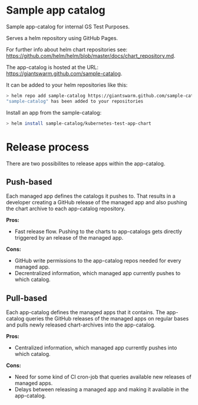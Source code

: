 # Sample app catalog

Sample app-catalog for internal GS Test Purposes.

Serves a helm repository using GitHub Pages.

For further info about helm chart repositories see: https://github.com/helm/helm/blob/master/docs/chart_repository.md.

The app-catalog is hosted at the URL: https://giantswarm.github.com/sample-catalog.

It can be added to your helm repositories like this:

``` sh
> helm repo add sample-catalog https://giantswarm.github.com/sample-catalog
"sample-catalog" has been added to your repositories
```

Install an app from the sample-catalog:

``` sh
> helm install sample-catalog/kubernetes-test-app-chart
```

# Release process

There are two possibilites to release apps within the app-catalog.

## Push-based

Each managed app defines the catalogs it pushes to. That results in a
developer creating a GitHub release of the managed app and also pushing the
chart archive to each app-catalog repository.

**Pros:**
- Fast release flow. Pushing to the charts to app-catalogs gets directly
  triggered by an release of the managed app.

**Cons:**
- GitHub write permissions to the app-catalog repos needed for every managed app.
- Decrentralized information, which managed app currently pushes to which catalog.


## Pull-based

Each app-catalog defines the managed apps that it contains.
The app-catalog queries the GitHub releases of the managed apps on regular bases
and pulls newly released chart-archives into the app-catalog.

**Pros:**
- Centralized information, which managed app currently pushes into which catalog.

**Cons:**
- Need for some kind of CI cron-job that queries available new releases of
  managed apps.
- Delays between releasing a managed app and making it available in
  the app-catalog.
